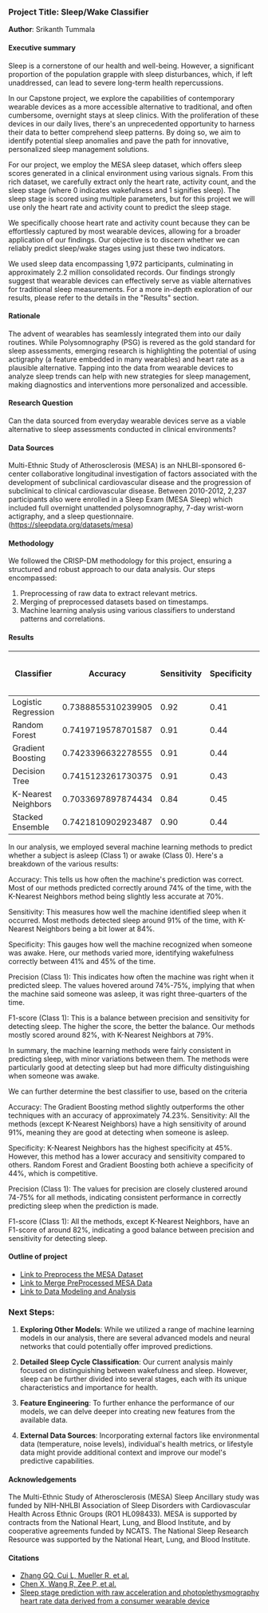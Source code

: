 
### Project Title: Sleep/Wake Classifier

**Author**: Srikanth Tummala

#### Executive summary

Sleep is a cornerstone of our health and well-being. However, a significant proportion of the population grapple with sleep disturbances, which, if left unaddressed, can lead to severe long-term health repercussions.

In our Capstone project, we explore the capabilities of contemporary wearable devices as a more accessible alternative to traditional, and often cumbersome, overnight stays at sleep clinics. With the proliferation of these devices in our daily lives, there's an unprecedented opportunity to harness their data to better comprehend sleep patterns. By doing so, we aim to identify potential sleep anomalies and pave the path for innovative, personalized sleep management solutions.

For our project, we employ the MESA sleep dataset, which offers sleep scores generated in a clinical environment using various signals. From this rich dataset, we carefully extract only the heart rate, activity count, and the sleep stage (where 0 indicates wakefulness and 1 signifies sleep). The sleep stage is scored using multiple parameters, but for this project we will use only the heart rate and activity count to predict the sleep stage.

 We specifically choose heart rate and activity count because they can be effortlessly captured by most wearable devices, allowing for a broader application of our findings. Our objective is to discern whether we can reliably predict sleep/wake stages using just these two indicators.

We used sleep data encompassing 1,972 participants, culminating in approximately 2.2 million consolidated records. Our findings strongly suggest that wearable devices can effectively serve as viable alternatives for traditional sleep measurements. For a more in-depth exploration of our results, please refer to the details in the "Results" section.
  

#### Rationale

The advent of wearables has seamlessly integrated them into our daily routines. While Polysomnography (PSG) is revered as the gold standard for sleep assessments, emerging research is highlighting the potential of using actigraphy (a feature embedded in many wearables) and heart rate as a plausible alternative. Tapping into the data from wearable devices to analyze sleep trends can help with new strategies for sleep management, making diagnostics and interventions more personalized and accessible.


#### Research Question

Can the data sourced from everyday wearable devices serve as a viable alternative to sleep assessments conducted in clinical environments?

#### Data Sources

Multi-Ethnic Study of Atherosclerosis (MESA) is an NHLBI-sponsored 6-center collaborative longitudinal investigation of factors associated with the development of subclinical cardiovascular disease and the progression of subclinical to clinical cardiovascular disease. Between 2010-2012, 2,237 participants also were enrolled in a Sleep Exam (MESA Sleep) which included full overnight unattended polysomnography, 7-day wrist-worn actigraphy, and a sleep questionnaire. (https://sleepdata.org/datasets/mesa)


#### Methodology

We followed the CRISP-DM methodology for this project, ensuring a structured and robust approach to our data analysis.
Our steps encompassed:

1. Preprocessing of raw data to extract relevant metrics.
2. Merging of preprocessed datasets based on timestamps.
3. Machine learning analysis using various classifiers to understand patterns and correlations.

#### Results


| Classifier            | Accuracy            | Sensitivity | Specificity | Precision (Class 1) | F1-score (Class 1) |
|-----------------------|---------------------|-------------|-------------|---------------------|--------------------|
| Logistic Regression   | 0.7388855310239905  | 0.92        | 0.41        | 0.74                | 0.82               |
| Random Forest         | 0.7419719578701587  | 0.91        | 0.44        | 0.75                | 0.82               |
| Gradient Boosting     | 0.7423396632278555  | 0.91        | 0.44        | 0.75                | 0.82               |
| Decision Tree         | 0.7415123261730375  | 0.91        | 0.43        | 0.75                | 0.82               |
| K-Nearest Neighbors   | 0.7033697897874434  | 0.84        | 0.45        | 0.74                | 0.79               |
| Stacked Ensemble      | 0.7421810902923487  | 0.90        | 0.44        | 0.75                | 0.82               |


In our analysis, we employed several machine learning methods to predict whether a subject is asleep (Class 1) or awake (Class 0). Here's a breakdown of the various results:

Accuracy: This tells us how often the machine's prediction was correct. Most of our methods predicted correctly around 74% of the time, with the K-Nearest Neighbors method being slightly less accurate at 70%.

Sensitivity: This measures how well the machine identified sleep when it occurred. Most methods detected sleep around 91% of the time, with K-Nearest Neighbors being a bit lower at 84%.

Specificity: This gauges how well the machine recognized when someone was awake. Here, our methods varied more, identifying wakefulness correctly between 41% and 45% of the time.

Precision (Class 1): This indicates how often the machine was right when it predicted sleep. The values hovered around 74%-75%, implying that when the machine said someone was asleep, it was right three-quarters of the time.

F1-score (Class 1): This is a balance between precision and sensitivity for detecting sleep. The higher the score, the better the balance. Our methods mostly scored around 82%, with K-Nearest Neighbors at 79%.

In summary, the machine learning methods were fairly consistent in predicting sleep, with minor variations between them. The methods were particularly good at detecting sleep but had more difficulty distinguishing when someone was awake.


We can further determine the best classifier to use, based on the criteria

Accuracy: The Gradient Boosting method slightly outperforms the other techniques with an accuracy of approximately 74.23%.
Sensitivity: All the methods (except K-Nearest Neighbors) have a high sensitivity of around 91%, meaning they are good at detecting when someone is asleep.

Specificity: K-Nearest Neighbors has the highest specificity at 45%. However, this method has a lower accuracy and sensitivity compared to others. Random Forest and Gradient Boosting both achieve a specificity of 44%, which is competitive.

Precision (Class 1): The values for precision are closely clustered around 74-75% for all methods, indicating consistent performance in correctly predicting sleep when the prediction is made.

F1-score (Class 1): All the methods, except K-Nearest Neighbors, have an F1-score of around 82%, indicating a good balance between precision and sensitivity for detecting sleep.


#### Outline of project
- [Link to Preprocess the MESA Dataset](preprocess_data.ipynb)
- [Link to Merge PreProcessed MESA Data](merge_preprocessed_data.ipynb)
- [Link to Data Modeling and Analysis](final_analysis.ipynb)


### Next Steps:

1. **Exploring Other Models**: While we utilized a range of machine learning models in our analysis, there are several advanced models and neural networks that could potentially offer improved predictions.

2. **Detailed Sleep Cycle Classification**: Our current analysis mainly focused on distinguishing between wakefulness and sleep. However, sleep can be further divided into several stages, each with its unique characteristics and importance for health. 
 
3. **Feature Engineering**: To further enhance the performance of our models, we can delve deeper into creating new features from the available data.

4. **External Data Sources**: Incorporating external factors like environmental data (temperature, noise levels), individual's health metrics, or lifestyle data might provide additional context and improve our model's predictive capabilities.

#### Acknowledgements
The Multi-Ethnic Study of Atherosclerosis (MESA) Sleep Ancillary study was funded by NIH-NHLBI Association of Sleep Disorders with Cardiovascular Health Across Ethnic Groups (RO1 HL098433). MESA is supported by contracts from the National Heart, Lung, and Blood Institute, and by cooperative agreements funded by NCATS. The National Sleep Research Resource was supported by the National Heart, Lung, and Blood Institute.

#### Citations
- [Zhang GQ, Cui L, Mueller R, et al.](https://pubmed.ncbi.nlm.nih.gov/29860441/)
- [Chen X, Wang R, Zee P, et al.](https://pubmed.ncbi.nlm.nih.gov/25409106/)
- [Sleep stage prediction with raw acceleration and photoplethysmography heart rate data derived from a consumer wearable device](https://pubmed.ncbi.nlm.nih.gov/31579900/)

